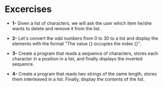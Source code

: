 # Excercises

- <b>1-</b> Given a list of characters, we will ask the user which item he/she wants to delete and remove it from the list.

- <b>2-</b> Let's convert the odd numbers from 0 to 30 to a list and display the elements with the format
 "The value {} occupies the index {}".

- <b>3-</b> Create a program that reads a sequence of characters, stores each character in a position in a list, 
and finally displays the inverted sequence.

- <b>4-</b> Create a program that reads two strings of the same length, stores them interleaved in a list. Finally,
display the contents of the list.
